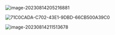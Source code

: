 ![image-20230814205216881](/Users/eisen/Documents/Github/blog-contents-b/blog/posting-request/코드프렌즈.assets/image-20230814205216881.png)





![71C0CADA-C702-43E1-9DBD-66CB500A39C0](/Users/eisen/Documents/Github/blog-contents-b/blog/posting-request/코드프렌즈.assets/71C0CADA-C702-43E1-9DBD-66CB500A39C0.png)

![image-20230814211513678](/Users/eisen/Documents/Github/blog-contents-b/blog/posting-request/코드프렌즈.assets/image-20230814211513678.png)